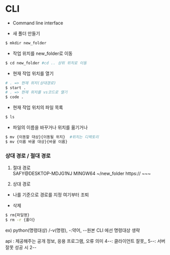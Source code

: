 # CLI
- Command line interface

- 새 폴더 만들기
```bash
$ mkdir new_folder
```

- 작업 위치를 new_folder로 이동
```bash
$ cd new_folder #cd .. 상위 위치로 이동
```

- 현재 작업 위치를 열기
```bash
# . => 현재 위치(상대경로)
$ start .
# . => 현재 위치를 vs코드로 열기
$ code .
```

- 현재 작업 위치의 파일 목록
```bash
$ ls

```

- 파일의 이름을 바꾸거나 위치를 옮기거나
```bash
$ mv {이동할 대상}{이동될 위치}  #위치는 디렉토리
$ mv {이름 바꿀 대상}{바꿀 이름}
```

### 상대 경로 / 절대 경로
1. 절대 경로     
SAFY@DESKTOP-MDJG1NJ MINGW64 ~/new_folder
https:// ~~~

2. 상대 경로
- 나를 기준으로 경로를 지정
여기부터 조퇴

- 삭제
```bash
$ rm{파일명}
$ rm -r {폴더}
```
ex) python(명령대상) /-v(명령), -:약어, --원본
CLI 에선 명령대상 생략

api : 제공해주는 공개 정보, 응용 프로그램, 
오류 의미 4--: 클라이언트 잘못,, 5--: 서버 잘못
성공 시 2--